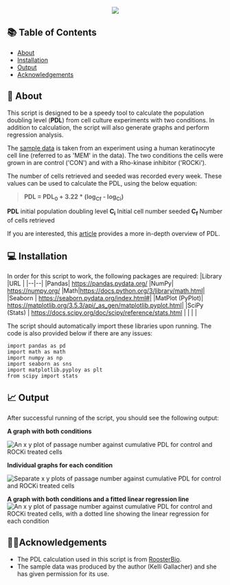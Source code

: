 <p align="center"><img src="https://i.ibb.co/2nsppDF/PDL-header.png"></align>

## **&#128218; Table of Contents**

- [About](https://github.com/kelli-gallacher/population-doubling/tree/main?tab=readme-ov-file#-about)
- [Installation](https://github.com/kelli-gallacher/population-doubling/tree/main?tab=readme-ov-file#-installation)
-  [Output](https://github.com/kelli-gallacher/population-doubling/tree/main?tab=readme-ov-file#-about)
- [Acknowledgements](https://github.com/kelli-gallacher/population-doubling/tree/main?tab=readme-ov-file#-acknowledgements)


## &#128300; About 

This script is designed to be a speedy tool to calculate the population doubling level (**PDL**) from cell culture experiments with two conditions. In addition to calculation, the script will also generate graphs and perform regression analysis.

The [sample data](https://raw.githubusercontent.com/kelli-gallacher/population-doubling/refs/heads/main/SampleData.csv) is taken from an experiment using a human keratinocyte cell line (referred to as 'MEM' in the data). The two conditions the cells were grown in are control ('CON') and with a Rho-kinase inhibitor ('ROCKi'). 

The number of cells retrieved and seeded was recorded every week. These values can be used to calculate the PDL, using the below equation:

> **PDL = PDL<sub>0</sub> + 3.22 * (log<sub>Cf</sub> - log<sub>Ci</sub>)**
> 
**PDL** initial population doubling level
**C<sub>i</sub>** Initial cell number seeded
**C<sub>f</sub>** Number of cells retrieved

If you are interested, this [article](https://www.roosterbio.com/blog/best-practices-in-msc-culture-tracking-and-reporting-cellular-age-using-population-doubling-level-pdl-and-not-passage-number/) provides a more in-depth overview of PDL.

## &#128187; Installation

In order for this script to work, the following packages are required:
|Library |URL  |
|--|--|
|Pandas| https://pandas.pydata.org/
|NumPy| https://numpy.org/
|Math|https://docs.python.org/3/library/math.html|
|Seaborn  |  https://seaborn.pydata.org/index.html#|
|MatPlot (PyPlot)|  https://matplotlib.org/3.5.3/api/_as_gen/matplotlib.pyplot.html|
|SciPy (Stats) | https://docs.scipy.org/doc/scipy/reference/stats.html |
|  |  |

The script should automatically import these libraries upon running. The code is also provided below if there are any issues:

    import pandas as pd
    import math as math
    import numpy as np
    import seaborn as sns
    import matplotlib.pyploy as plt
    from scipy import stats
    
## &#128200; Output
After successful running of the script, you should see the following output:

**A graph with both conditions**

![An x y plot of passage number against cumulative PDL for control and ROCKi treated cells](https://i.ibb.co/g7KLdWM/cumulative-pdl-comparison.png)

**Individual graphs for each condition**

![Separate x y plots of passage number against cumulative PDL for control and ROCKi treated cells](https://i.ibb.co/LPRG5hm/cumulative-pdl-both-conditions.png)

**A graph with both conditions and a fitted linear regression line**
![An x y plot of passage number against cumulative PDL for control and ROCKi treated cells, with a dotted line showing the linear regression for each condition](https://i.ibb.co/rMSYxmf/regression-cumulative-pdl-both-conditions.png)

## &#129309;&#127995;Acknowledgements

 - The PDL calculation used in this script is from [RoosterBio](https://www.roosterbio.com/blog/what-is-population-doubling-level-pdl-why-is-it-important-for-cell-age/).
 - The sample data was produced by the author (Kelli Gallacher) and she has given permission for its use.

